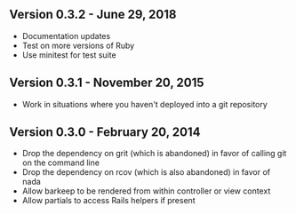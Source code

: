 ## Version 0.3.2 - June 29, 2018

* Documentation updates
* Test on more versions of Ruby
* Use minitest for test suite

## Version 0.3.1 - November 20, 2015

* Work in situations where you haven't deployed into a git repository

## Version 0.3.0 - February 20, 2014

* Drop the dependency on grit (which is abandoned) in favor of calling git on the command line
* Drop the dependency on rcov (which is also abandoned) in favor of nada
* Allow barkeep to be rendered from within controller or view context
* Allow partials to access Rails helpers if present
